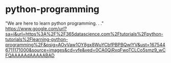 # python-programming
"We are here to learn python programming. . ."
https://www.google.com/url?sa=i&url=https%3A%2F%2F365datascience.com%2Ftutorials%2Fpython-tutorials%2Flearning-python-programming%2F&psig=AOvVaw1OY8gx8WuYCbfPBPBQwlYV&ust=1675446711171000&source=images&cd=vfe&ved=0CA0QjRxqFwoTCLCo5smz9_wCFQAAAAAdAAAAABAD
